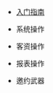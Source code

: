 * [入门指南](http://help.v3.yingtaoyun.com/ke-zi-xi-tong/ru-men-zhi-nan.html)

* 系统操作

* 客资操作

* 报表操作

* 邀约武器



